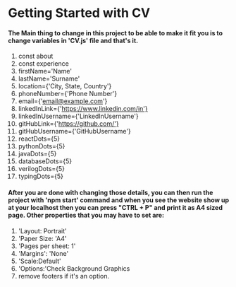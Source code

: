 # Getting Started with CV #

#### The Main thing to change in this project to be able to make it fit you is to change variables in 'CV.js' file and that's it. ####


1. const about
2. const experience 
3. firstName='Name'
4. lastName='Surname'
5. location={'City, State, Country'}
6. phoneNumber={'Phone Number'}
7. email={'email@example.com'}
8. linkedInLink={'https://www.linkedin.com/in'}
9. linkedInUsername={'LinkedInUsername'}
10. gitHubLink={'https://github.com/'}
11. gitHubUsername={'GitHubUsername'}
12. reactDots={5}
13. pythonDots={5}
14. javaDots={5}
15. databaseDots={5}
16. verilogDots={5}
17. typingDots={5}



#### After you are done with changing those details, you can then run the project with 'npm start' command and when you see the website show up at your localhost then you can press "CTRL + P" and print it as A4 sized page. Other properties that you may have to set are: 
1. 'Layout: Portrait'
2. 'Paper Size: 'A4'
3. 'Pages per sheet: 1' 
4. 'Margins': 'None'
5. 'Scale:Default'
6. 'Options:'Check Background Graphics
7. remove footers if it's an option.

